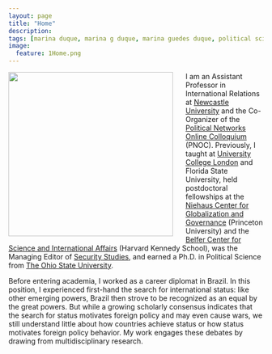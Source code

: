 ```yaml
---
layout: page
title: "Home"
description:
tags: [marina duque, marina g duque, marina guedes duque, political science, international relations, international relations theory, status, international status, hierarchy, international hierarchy, network analysis]
image:
  feature: 1Home.png
---
```




<img src="../images/DuqueHeadshot2024.jpg" style="width: 325px; margin-right: 25px; margin-left: 0px; margin-top: 0px; margin-bottom: 5px; border-radius: 0px" align="left"> I am an Assistant Professor in International Relations at <a href="https://www.ncl.ac.uk/gps/" target="_blank">Newcastle University</a> and the Co-Organizer of the <a href="https://conference.polinetworks.org/political-networks-online-colloquium" target="_blank">Political Networks Online Colloquium</a> (PNOC). Previously, I taught at <a href="https://www.ncl.ac.uk/gps/" target="_blank">University College London</a> and Florida State University, held postdoctoral fellowships at the <a href="https://niehaus.princeton.edu/" target="_blank">Niehaus Center for Globalization and Governance</a> (Princeton University) and the <a href="https://www.belfercenter.org/" target="_blank">Belfer Center for Science and International Affairs</a> (Harvard Kennedy School), was the Managing Editor of <a href="https://www.tandfonline.com/toc/fsst20/current" target="_blank">Security Studies</a>, and earned a Ph.D. in Political Science from <a href="http://polisci.osu.edu/" target="_blank">The Ohio State University</a>.

Before entering academia, I worked as a career diplomat in Brazil. In this position, I experienced first-hand the search for international status: like other emerging powers, Brazil then strove to be recognized as an equal by the great powers. But while a growing scholarly consensus indicates that the search for status motivates foreign policy and may even cause wars, we still understand little about how countries achieve status or how status motivates foreign policy behavior. My work engages these debates by drawing from multidisciplinary research. 
